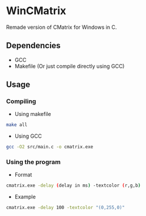 # WinCMatrix
Remade version of CMatrix for Windows in C.  
## Dependencies
- GCC
- Makefile (Or just compile directly using GCC)
## Usage
### Compiling
- Using makefile
```bash
make all
```
- Using GCC
```bash
gcc -O2 src/main.c -o cmatrix.exe
```
### Using the program
- Format
```bash
cmatrix.exe -delay (delay in ms) -textcolor (r,g,b)
```
- Example
```bash
cmatrix.exe -delay 100 -textcolor "(0,255,0)"
```